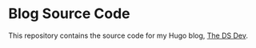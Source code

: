 # Blog Source Code
This repository contains the source code for my Hugo blog, [The DS Dev](https://k-explorer.github.io/blog). 
